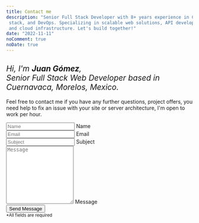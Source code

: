 ```yaml
---
title: Contact me
description: "Senior Full Stack Developer with 8+ years experience in CMS, MERN
 stack, and DevOps. Specializing in scalable web solutions, API development,
 and cloud infrastructure. Let's build together!"
date: "2022-11-11"
noComment: true
noDate: true
---
```


<div class="contact-page">
  <div class="row">
    <div class="col">
      <h2 style="font-style: italic; font-weight: normal;">Hi, I'm <span style="font-weight: bold;">Juan Gómez</span>,<br>
      Senior Full Stack Web Developer based in Cuernavaca, Morelos, Mexico.</h2>
      <p>Feel free to contact me if you have any further questions, project offers,
        you need help to fix an issue with your site or server architecture, I'm open to work per hour.</p>
    </div>
    <div class="col">
      <div class="form-container">
        <form
          id="contact-form"
          method="post"
          class="responsive-form en"
        >
          <div class="field-container">
            <input type="text" id="name" name="name" placeholder="Name" required>
            <label for="name">Name</label>
          </div>
          <div class="field-container">
            <input type="email" id="email" name="email" placeholder="Email" required>
            <label for="email">Email</label>
          </div>
          <div class="field-container">
            <input type="text" id="subject" name="subject" placeholder="Subject" required>
            <label for="subject">Subject</label>
          </div>
          <div class="field-container">
            <textarea id="message" name="message" rows="10" placeholder="Message" required></textarea>
            <label for="message">Message</label>
          </div>
          <div class="g-recaptcha" data-sitekey="6LfH2-oiAAAAAO8yeRMVEugLESUVWaUe8qUtTNCn"
          aria-label="Please complete the reCAPTCHA to verify that you are not a robot."></div>
          <button type="submit">Send Message</button>
          <br>
          <small>*All fields are required</small>
        </form>
      </div>
    </div>
  </div>
</div>

<link href="https://cdn.jsdelivr.net/npm/@sweetalert2/theme-dark@4/dark.css" rel="stylesheet">
<script src="https://cdn.jsdelivr.net/npm/sweetalert2@11/dist/sweetalert2.min.js"></script>

<script>
  // Load reCAPTCHA API script
  var reCaptchaScript = document.createElement('script');
  reCaptchaScript.src = 'https://www.google.com/recaptcha/api.js';
  document.head.appendChild(reCaptchaScript);

  // Add event listener to contact form
  var form = document.getElementById('contact-form');
  form.addEventListener('submit', function(event) {
    event.preventDefault();

    // Get form data
    var name = document.getElementById('name').value;
    var email = document.getElementById('email').value;
    var subject = 'New message from JUANING.dev';
    var message = document.getElementById('message').value;
    var recaptchaResponse = grecaptcha.getResponse();

    // Verify reCAPTCHA response
    var response = grecaptcha.getResponse();
    if (!response) {
      Swal.fire({
        icon: 'error',
        title: 'Oh no...',
        text: 'Please complete the reCAPTCHA challenge.'
      });

      return;
    }

    // Send form data to Firebase Function endpoint
    var xhr = new XMLHttpRequest();
    xhr.open('POST', 'https://formsubmit.co/ajax/contact@juaning.dev');
    xhr.setRequestHeader('Content-Type', 'application/json');
    xhr.setRequestHeader('Accept', 'application/json');
    xhr.onreadystatechange = function() {
      if (xhr.readyState === XMLHttpRequest.DONE) {
        if (xhr.status === 200) {
          Swal.fire({
            icon: 'success',
            title: 'Thank you for reaching out to me!',
            text: 'I appreciate your interest and will personally get back to you as soon as possible.'
          });
          // Clear form fields
          document.getElementById('contact-form').reset();
          grecaptcha.reset();
        } else {
          Swal.fire({
            icon: 'error',
            title: 'Oh no...',
            text: 'I apologize, but it seems that something went wrong with the submission. I suggest that you try again at a later time.'
          });
        }
      }
    };

    // Prepare form data as JSON
    var formData = {
      'name': name,
      'email': email,
      'subject': subject,
      'message': message
    };

    // Convert form data to JSON string
    var jsonData = JSON.stringify(formData);

    // Send form data to Firebase Function endpoint
    xhr.send(jsonData);
  });

  // Make reCaptcha compliance 508 valid.
  function addAriaLabelToRecaptcha() {
    const recaptchaContainer = document.getElementById('g-recaptcha-response');

    if (recaptchaContainer) {
      recaptchaContainer.setAttribute('aria-label', 'This is a reCAPTCHA reponse');
    }
  }

  // Create a new observer and specify what to observe
  const observer = new MutationObserver(addAriaLabelToRecaptcha);

  // Configure the observer to watch for changes in the target node's child list
  const config = { childList: true };

  // Start observing the target node for configured mutations
  observer.observe(document.body, config);
</script>
